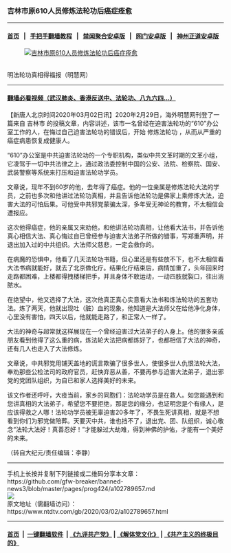 ### 吉林市原610人员修炼法轮功后癌症痊愈
------------------------

#### [首页](https://github.com/gfw-breaker/banned-news3/blob/master/README.md) &nbsp;&nbsp;|&nbsp;&nbsp; [手把手翻墙教程](https://github.com/gfw-breaker/guides/wiki) &nbsp;&nbsp;|&nbsp;&nbsp; [禁闻聚合安卓版](https://github.com/gfw-breaker/bn-android) &nbsp;&nbsp;|&nbsp;&nbsp; [网门安卓版](https://github.com/oGate2/oGate) &nbsp;&nbsp;|&nbsp;&nbsp; [神州正道安卓版](https://github.com/SzzdOgate/update) 



<div><div class="featured_image">
 <a href="https://i.ntdtv.com/assets/uploads/2020/03/2020-03-02_140347.jpg" target="_blank">
  <figure>
   <img alt="吉林市原610人员修炼法轮功后癌症痊愈" src="https://i.ntdtv.com/assets/uploads/2020/03/2020-03-02_140347-800x450.jpg"/>
  </figure><br/>
 </a>
 <span class="caption">
  明法轮功真相得福报（明慧网）
 </span>
</div>
</div><hr/>

#### [翻墙必看视频（武汉肺炎、香港反送中、法轮功、八九六四...）](https://github.com/gfw-breaker/banned-news3/blob/master/pages/link3.md)

<div><div class="post_content" itemprop="articleBody">
 <p>
  【新唐人北京时间2020年03月02日讯】2020年2月29日，海外明慧网刊登了一篇来自
  <ok href="https://www.ntdtv.com/gb/吉林市.htm">
   吉林市
  </ok>
  的投稿文章，内容讲述，该市一名曾经在迫害法轮功的“610”办公室工作的人，在悔过自己迫害法轮功的错误后，开始
  <ok href="https://www.ntdtv.com/gb/修炼法轮功.htm">
   修炼法轮功
  </ok>
  ，从而从严重的癌症病患恢复成健康人。
 </p>
 <p>
  “610”办公室是中共迫害法轮功的一个专职机构，类似中共文革时期的文革小组，它凌驾于一切中共法律之上，通过政法委控制中国的公安、法院、检察院、国安、武装警察等系统来打压和迫害法轮功学员。
 </p>
 <p>
  文章说，现年不到60岁的他，去年得了癌症。他的一位亲属是修炼法轮大法的学员，之前也多次和他讲过法轮功真相，并且告诉他法轮功是佛家上乘修炼大法，迫害大法的可怕后果。可他受中共邪党蒙骗太深，多年受无神论的教育，不太相信会遭报应。
 </p>
 <p>
  这次他得癌症，他的亲属又来劝他，和他讲法轮功真相，让他看大法书，并告诉他真心相信大法、真心悔过自已曾经参与迫害大法弟子所做的错事，写郑重声明，并退出加入过的中共组织。大法师父慈悲，一定会救你的。
 </p>
 <p>
  在病魔的恐惧中，他看了几天法轮功书籍，但心里还是有些放不下，也不太相信看大法书病就能好，就去了北京做化疗。结果化疗结束后，病情加重了，头年回来时走路都困难，上楼都得拽楼梯把手，并且身体不敢运动，一动四肢就裂口，往出淌脓水。
 </p>
 <p>
  在绝望中，他又选择了大法，这次他真正真心实意看大法书和炼法轮功的五套功法。炼了两天，他就出现吐（脏）血的现象，他知道是大法师父在给他净化身体，心里没有害怕，四天以后，他就能走路了，和正常人一样了。
 </p>
 <p>
  大法的神奇与超常就这样展现在一个曾经迫害过大法弟子的人身上。他的很多亲戚朋友看到他得了这么重的病，炼法轮大法把病都炼好了，也都相信了大法的神奇，还有几人也走入了大法修炼。
 </p>
 <p>
  文章说，中共邪党用铺天盖地的谎言欺骗了很多世人，使很多世人仇恨法轮大法，奉劝那些公检法司的政府官员，赶快弃恶从善，不要再参与迫害大法弟子，退出邪党的党团队组织，为自已和家人选择美好的未来。
 </p>
 <p>
  该文作者还呼吁，大疫当前，家乡的同胞们：法轮功学员是在救人。如您能遇到和您讲真相的大法弟子，希望您不要拒绝，那是您的缘分，也证明您是个有缘人，是应该得救之人哪！法轮功学员被无辜迫害20多年了，不畏生死讲真相，就是不想看到你们为邪党做陪葬。天要灭中共，谁也挡不了，退出党、团、队组织，诚心敬念“法轮大法好！真善忍好！”才能躲过大劫难，得到神佛的护佑，才能有一个美好的未来。
 </p>
 <p>
  （转自大纪元/责任编辑：李静）
 </p>
 <div class="single_ad">
 </div>
</div>
</div>
<hr/>
手机上长按并复制下列链接或二维码分享本文章：<br/>
https://github.com/gfw-breaker/banned-news3/blob/master/pages/prog424/a102789657.md <br/>
<a href='https://github.com/gfw-breaker/banned-news3/blob/master/pages/prog424/a102789657.md'><img src='https://github.com/gfw-breaker/banned-news3/blob/master/pages/prog424/a102789657.md.png'/></a> <br/>
原文地址（需翻墙访问）：https://www.ntdtv.com/gb/2020/03/02/a102789657.html


------------------------
#### [首页](https://github.com/gfw-breaker/banned-news3/blob/master/README.md) &nbsp;|&nbsp; [一键翻墙软件](https://github.com/gfw-breaker/nogfw/blob/master/README.md) &nbsp;| [《九评共产党》](https://github.com/gfw-breaker/9ping.md/blob/master/README.md#九评之一评共产党是什么) | [《解体党文化》](https://github.com/gfw-breaker/jtdwh.md/blob/master/README.md) | [《共产主义的终极目的》](https://github.com/gfw-breaker/gczydzjmd.md/blob/master/README.md)


<img src='http://gfw-breaker.win/banned-news3/pages/prog424/a102789657.md' width='0px' height='0px'/>